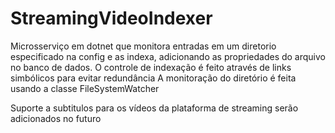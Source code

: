 # StreamingVideoIndexer

Microsserviço em dotnet que monitora entradas em um diretorio especificado na config e as indexa, adicionando as propriedades do arquivo no banco de dados.
O controle de indexação é feito através de links simbólicos para evitar redundância
A monitoração do diretório é feita usando a classe FileSystemWatcher

Suporte a subtitulos para os vídeos da plataforma de streaming serão adicionados no futuro
